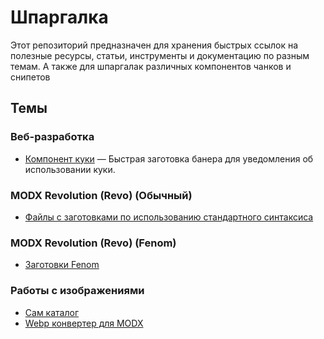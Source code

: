 # Шпаргалка

Этот репозиторий предназначен для хранения быстрых ссылок на полезные ресурсы, статьи, инструменты и документацию по разным темам. А также для шпаргалак различных компонентов чанков и снипетов

## Темы

### Веб-разработка

- [Компонент куки](./web_cheat_sheet/cookie.html) — Быстрая заготовка банера для уведомления об использовании куки.

### MODX Revolution (Revo) (Обычный)

- [Файлы с заготовками по использованию стандартного синтаксиса ](./modx_defulte/)

### MODX Revolution (Revo) (Fenom)

- [Заготовки Fenom](./modx_fenom/)

### Работы с изображениями

- [Сам каталог](./work_image/)
- [Webp конвертер для MODX](./work_image/WEB_CONFERT.md)
